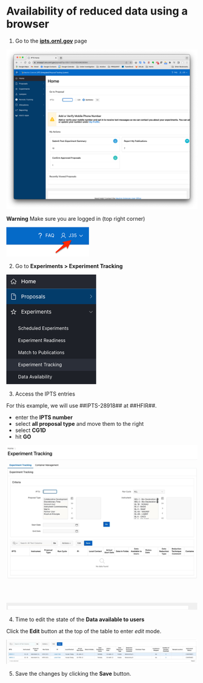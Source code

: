 # Availability of reduced data using a browser

1. Go to the **[ipts.ornl.gov](ipts.ornl.gov)** page

<img src='images/ipts_ornl_gov.png' />

**Warning** Make sure you are logged in (top right corner)

<img src='images/log_in.png' />

2. Go to **Experiments > Experiment Tracking**

<img src='images/experiment_tracking_link.png' />

3. Access the IPTS entries

For this example, we will use ##IPTS-28918## at ##HFIR##.

 * enter the **IPTS number**
 * select **all proposal type** and move them to the right
 * select **CG1D**
 * hit **GO**
 
<img src='images/experiment_tracking.gif' />

4. Time to edit the state of the **Data available to users**

Click the **Edit** button at the top of the table to enter *edit* mode. 

<img src='images/edit_table.gif' />

5. Save the changes by clicking the **Save** button.
